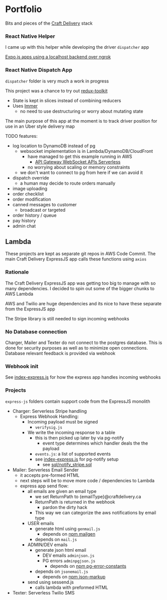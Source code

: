 # Portfolio

Bits and pieces of the [Craft Delivery](https://craftdelivery.ca) stack

### React Native Helper

I came up with this helper while developing the driver `dispatcher` app

[Expo.js apps using a localhost backend over ngrok](https://dev.to/craftdelivery/expo-js-apps-using-a-localhost-backend-over-ngrok-hb6)

### React Native Dispatch App

`dispatcher` folder is very much a work in progress

This project was a chance to try out [redux-toolkit](https://github.com/reduxjs/redux-toolkit)
  - State is kept in slices instead of combining reducers
  - Uses [Immer](https://github.com/immerjs/immer)
    - no need to use destructuring or worry about mutating state 

The main purpose of this app at the moment is to track driver position for use in an Uber style delivery map

TODO features:
  - log location to DynamoDB instead of pg
    - websocket implementation is in Lambda/DynamoDB/CloudFront
      - have managed to get this example running in AWS 
        - [API Gateway WebSocket APIs Serverless](https://blog.neverendingqs.com/2019/07/01/serverless-websocket-example.html)
      - no worrying about scaling or memory constraints
    - we don't want to connect to pg from here if we can avoid it
  - dispatch override
    - a human may decide to route orders manually
  - image uploading
  - order checklist
  - order modification
  - canned messages to customer
    - broadcast or targeted
  - order history / queue
  - pay history
  - admin chat

## Lambda
These projects are kept as separate git repos in AWS Code Commit. The main Craft Delivery ExpressJS app calls these functions using `axios`

### Rationale
The Craft Delivery ExpressJS app was getting too big to manage with so many dependencies. I decided to spin out some of the bigger chunks to AWS Lambda

AWS and Twilio are huge dependencies and its nice to have these separate from the ExpressJS app

The Stripe library is still needed to sign incoming webhooks

### No Database connection
Charger, Mailer and Texter do not connect to the postgres database. This is done for security purposes as well as to minimize open connections. Database relevant feedback is provided via webhook

### Webhook init

See [index-express.js](https://github.com/craftdelivery/portfolio/blob/main/index-express.js) for how the express app handles incoming webhooks

### Projects
`express-js` folders contain support code from the ExpressJS monolith
  - Charger: Serverless Stripe handling
    - Express Webhook Handling:
      - Incoming payload must be signed
        - `verifysig.js`
      - We write the incoming response to a table
        - this is then picked up later by via pg-notify
          - event type determines which handler deals the the payload
        - `events.js`: a list of supported events
        - see [index-express.js](https://github.com/craftdelivery/portfolio/blob/main/index-express.js) for pg-notify setup
          - see [sql/notify_stripe.sql](https://github.com/craftdelivery/portfolio/blob/main/charger/sql/notify_stripe.sql)
  - Mailer: Serverless Email Sender
    - it accepts pre-formed HTML
    - next steps will be to move more code / dependencies to Lambda
    - express app send flow:
      - all emails are given an email type
        - we set ReturnPath to {emailType}@craftdelivery.ca
        - ReturnPath is returned in the webhook
          - pardon the dirty hack
        - This way we can categorize the aws notifications by email type
      - USER emails
        - generate html using `genmail.js`
          - depends on [npm mailgen](https://www.npmjs.com/package/mailgen)
        - depends on `mail.js`
      - ADMIN/DEV emails
        - generate json html email
          - DEV emails `adminjson.js`
          - PG errors `adminpgjson.js`
            - depends on [npm pg-error-constants](https://www.npmjs.com/package/pg-error-constants)
        - depends on `jsonemail.js`
          - depends on [npm json-markup](https://www.npmjs.com/package/json-markup)
      - send using sessend.js
        - calls lambda with preformed HTML
  - Texter: Serverless Twilio SMS
